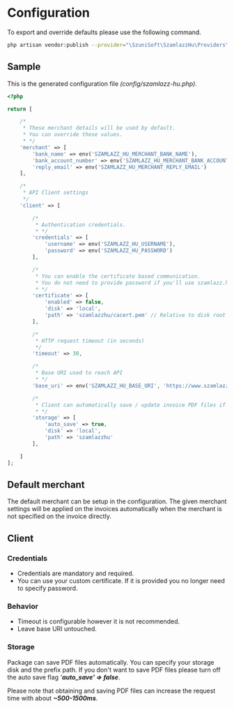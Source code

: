 # Configuration

To export and override defaults please use the following command.
```bash
php artisan vendor:publish --provider="\SzuniSoft\SzamlazzHu\Providers\SzamlazzHuServiceProvider" --tag="config"
```

## Sample
This is the generated configuration file _(config/szamlazz-hu.php)_.

```php
<?php

return [

    /*
     * These merchant details will be used by default.
     * You can override these values.
     * */
    'merchant' => [
        'bank_name' => env('SZAMLAZZ_HU_MERCHANT_BANK_NAME'),
        'bank_account_number' => env('SZAMLAZZ_HU_MERCHANT_BANK_ACCOUNT_NUMBER'),
        'reply_email' => env('SZAMLAZZ_HU_MERCHANT_REPLY_EMAIL')
    ],

    /*
     * API Client settings
     */
    'client' => [

        /*
         * Authentication credentials.
         * */
        'credentials' => [
            'username' => env('SZAMLAZZ_HU_USERNAME'),
            'password' => env('SZAMLAZZ_HU_PASSWORD')
        ],

        /*
         * You can enable the certificate based communication.
         * You do not need to provide password if you'll use szamlazz.hu's own certificate
         * */
        'certificate' => [
            'enabled' => false,
            'disk' => 'local',
            'path' => 'szamlazzhu/cacert.pem' // Relative to disk root
        ],

        /*
         * HTTP request timeout (in seconds)
         */
        'timeout' => 30,

        /*
         * Base URI used to reach API
         * */
        'base_uri' => env('SZAMLAZZ_HU_BASE_URI', 'https://www.szamlazz.hu/'),

        /*
         * Client can automatically save / update invoice PDF files if enabled
         * */
        'storage' => [
            'auto_save' => true,
            'disk' => 'local',
            'path' => 'szamlazzhu'
        ],

    ]
];
```

## Default merchant
The default merchant can be setup in the configuration.
The given merchant settings will be applied on the invoices automatically when the merchant is not specified on the invoice directly.

## Client
### Credentials
- Credentials are mandatory and required.
- You can use your custom certificate. If it is provided you no longer need to specify password.

### Behavior
- Timeout is configurable however it is not recommended.
- Leave base URI untouched.


### Storage
Package can save PDF files automatically. You can specify your storage disk and the prefix path. If you don't want to save PDF files please turn off the auto save flag _'**auto_save' => false**_.

Please note that obtaining and saving PDF files can increase the request time with about _**~500-1500ms**_.
